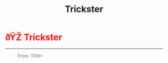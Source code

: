﻿---
lang: en-US
title: Trickster
prev: Swooper
next: Undertaker
---
# <font color="red">ðŸŽ­ <b>Trickster</b></font> <Badge text="Concealing" type="tip" vertical="middle"/>
---

> From: TOH+



